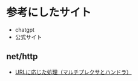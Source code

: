 # 参考にしたサイト
* chatgpt
* 公式サイト

## net/http
* [URLに応じた処理（マルチプレクサとハンドラ）](https://www.twihike.dev/docs/golang-web/handlers)